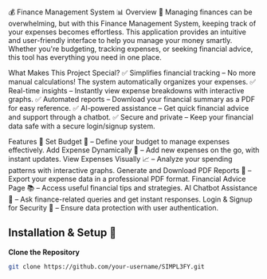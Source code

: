 💰 Finance Management System 📊
Overview 🌟
Managing finances can be overwhelming, but with this Finance Management System, keeping track of your expenses becomes effortless. This application provides an intuitive and user-friendly interface to help you manage your money smartly. Whether you're budgeting, tracking expenses, or seeking financial advice, this tool has everything you need in one place.

What Makes This Project Special?
✅ Simplifies financial tracking – No more manual calculations! The system automatically organizes your expenses.
✅ Real-time insights – Instantly view expense breakdowns with interactive graphs.
✅ Automated reports – Download your financial summary as a PDF for easy reference.
✅ AI-powered assistance – Get quick financial advice and support through a chatbot.
✅ Secure and private – Keep your financial data safe with a secure login/signup system.

Features 🚀
Set Budget 🎯 – Define your budget to manage expenses effectively.
Add Expense Dynamically 📝 – Add new expenses on the go, with instant updates.
View Expenses Visually 📈 – Analyze your spending patterns with interactive graphs.
Generate and Download PDF Reports 📄 – Export your expense data in a professional PDF format.
Financial Advice Page 📚 – Access useful financial tips and strategies.
AI Chatbot Assistance 🤖 – Ask finance-related queries and get instant responses.
Login & Signup for Security 🔐 – Ensure data protection with user authentication.

## Installation & Setup 🚀  

 **Clone the Repository**  
   ```sh
   git clone https://github.com/your-username/SIMPL3FY.git
